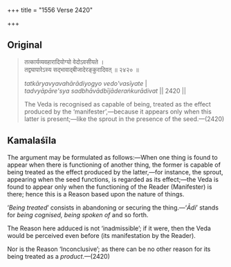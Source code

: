 +++
title = "1556 Verse 2420"

+++
## Original 
>
> तत्कार्यव्यवहारादियोग्यो वेदोऽवसीयते ।  
> तद्व्यापारेऽस्य सद्भावाद्बीजादेरङ्कुरादिवत् ॥ २४२० ॥ 
>
> *tatkāryavyavahārādiyogyo vedo'vasīyate* \|  
> *tadvyāpāre'sya sadbhāvādbījāderaṅkurādivat* \|\| 2420 \|\| 
>
> The Veda is recognised as capable of being, treated as the effect produced by the ‘manifester’,—because it appears only when this latter is present;—like the sprout in the presence of the seed.—(2420)



## Kamalaśīla

The argument may be formulated as follows:—When one thing is found to appear when there is functioning of another thing, the former is capable of being treated as the effect produced by the latter,—for instance, the sprout, appearing when the seed functions, is regarded as its effect;—the Veda is found to appear only when the functioning of the Reader (Manifester) is there; hence this is a Reason based upon the nature of things.

‘*Being treated*’ consists in abandoning or securing the thing.—‘*Ādi*’ stands for *being cognised, being spoken of* and so forth.

The Reason here adduced is not ‘inadmissible’; if it were, then the Veda would be perceived even before (its manifestation by the Reader).

Nor is the Reason ‘Inconclusive’; as there can be no other reason for its being treated as a *product*.—(2420)


